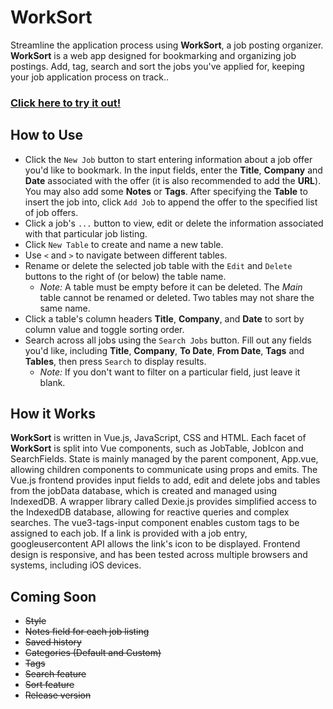 # WorkSort
Streamline the application process using **WorkSort**, a job posting organizer. **WorkSort** is a web app designed for bookmarking and organizing job postings. Add, tag, search and sort the jobs you've applied for, keeping your job application process on track..

### [Click here to try it out!](https://bd2720.github.io/worksort)

## How to Use
* Click the `New Job` button to start entering information about a job offer you'd like to bookmark. In the input fields, enter the **Title**, **Company** and **Date** associated with the offer (it is also recommended to add the **URL**). You may also add some **Notes** or **Tags**. After specifying the **Table** to insert the job into, click `Add Job` to append the offer to the specified list of job offers.
* Click a job's `...` button to view, edit or delete the information associated with that particular job listing.
* Click `New Table` to create and name a new table.
* Use `<` and `>` to navigate between different tables.
* Rename or delete the selected job table with the `Edit` and `Delete` buttons to the right of (or below) the table name.
  * *Note:* A table must be empty before it can be deleted. The *Main* table cannot be renamed or deleted. Two tables may not share the same name.
* Click a table's column headers **Title**, **Company**, and **Date** to sort by column value and toggle sorting order. 
* Search across all jobs using the `Search Jobs` button. Fill out any fields you'd like, including **Title**, **Company**, **To Date**, **From Date**, **Tags** and **Tables**, then press `Search` to display results.
  * *Note:* If you don't want to filter on a particular field, just leave it blank.

## How it Works
**WorkSort** is written in Vue.js, JavaScript, CSS and HTML. Each facet of **WorkSort** is split into Vue components, such as JobTable, JobIcon and SearchFields. State is mainly managed by the parent component, App.vue, allowing children components to communicate using props and emits. The Vue.js frontend provides input fields to add, edit and delete jobs and tables from the jobData database, which is created and managed using IndexedDB. A wrapper library called Dexie.js provides simplified access to the IndexedDB database, allowing for reactive queries and complex searches. The vue3-tags-input component enables custom tags to be assigned to each job. If a link is provided with a job entry, googleusercontent API allows the link's icon to be displayed. Frontend design is responsive, and has been tested across multiple browsers and systems, including iOS devices.

## Coming Soon
* ~~Style~~
* ~~Notes field for each job listing~~
* ~~Saved history~~
* ~~Categories (Default and Custom)~~
* ~~Tags~~
* ~~Search feature~~
* ~~Sort feature~~
* ~~Release version~~

